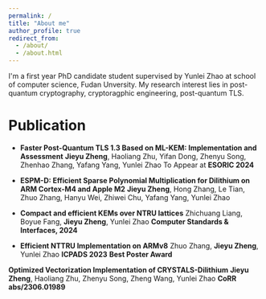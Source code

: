 ```yaml
---
permalink: /
title: "About me"
author_profile: true
redirect_from: 
  - /about/
  - /about.html
---
```


I'm a first year PhD candidate student supervised by Yunlei Zhao at school of computer science, Fudan Unversity. My research interest lies in post-quantum cryptography, cryptoragphic engineering, post-quantum TLS.

Publication
======
- **Faster Post-Quantum TLS 1.3 Based on ML-KEM: Implementation and Assessment**
**Jieyu Zheng**, Haoliang Zhu, Yifan Dong, Zhenyu Song, Zhenhao Zhang, Yafang Yang, Yunlei Zhao
To Appear at **ESORIC 2024**

- **ESPM-D: Efficient Sparse Polynomial Multiplication for Dilithium on ARM Cortex-M4 and Apple M2**
**Jieyu Zheng**, Hong Zhang, Le Tian, Zhuo Zhang, Hanyu Wei, Zhiwei Chu, Yafang Yang, Yunlei Zhao

- **Compact and efficient KEMs over NTRU lattices**
Zhichuang Liang, Boyue Fang, **Jieyu Zheng**,  Yunlei Zhao
**Computer Standards & Interfaces, 2024**

- **Efficient NTTRU Implementation on ARMv8**
Zhuo Zhang, **Jieyu Zheng**, Yunlei Zhao
**ICPADS 2023**
**Best Poster Award**

**Optimized Vectorization Implementation of CRYSTALS-Dilithium**
**Jieyu Zheng**, Haoliang Zhu, Zhenyu Song, Zheng Wang, Yunlei Zhao
**CoRR abs/2306.01989**


